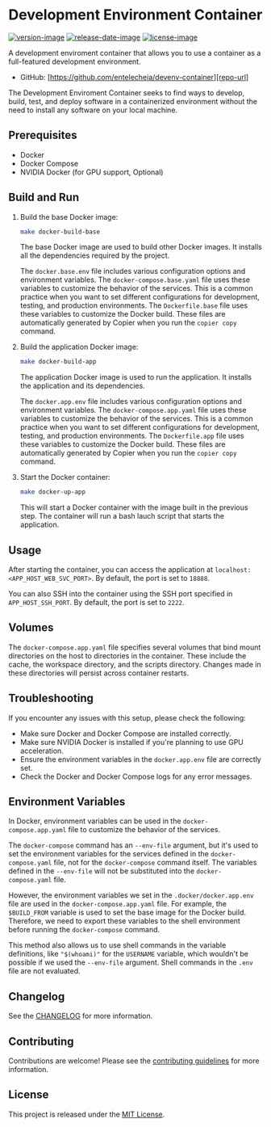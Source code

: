 # Development Environment Container

[![version-image]][release-url]
[![release-date-image]][release-url]
[![license-image]][license-url]

A development enviroment container that allows you to use a container as a full-featured development environment.

- GitHub: [https://github.com/entelecheia/devenv-container][repo-url]

The Development Enviroment Container seeks to find ways to develop, build, test, and deploy software in a containerized environment without the need to install any software on your local machine.

## Prerequisites

- Docker
- Docker Compose
- NVIDIA Docker (for GPU support, Optional)

## Build and Run

1. Build the base Docker image:

   ```bash
   make docker-build-base
   ```

   The base Docker image are used to build other Docker images. It installs all the dependencies required by the project.

   The `docker.base.env` file includes various configuration options and environment variables. The `docker-compose.base.yaml` file uses these variables to customize the behavior of the services. This is a common practice when you want to set different configurations for development, testing, and production environments. The `Dockerfile.base` file uses these variables to customize the Docker build. These files are automatically generated by Copier when you run the `copier copy` command.

2. Build the application Docker image:

   ```bash
   make docker-build-app
   ```

   The application Docker image is used to run the application. It installs the application and its dependencies.

   The `docker.app.env` file includes various configuration options and environment variables. The `docker-compose.app.yaml` file uses these variables to customize the behavior of the services. This is a common practice when you want to set different configurations for development, testing, and production environments. The `Dockerfile.app` file uses these variables to customize the Docker build. These files are automatically generated by Copier when you run the `copier copy` command.

3. Start the Docker container:

   ```bash
   make docker-up-app
   ```

   This will start a Docker container with the image built in the previous step. The container will run a bash lauch script that starts the application.

## Usage

After starting the container, you can access the application at `localhost:<APP_HOST_WEB_SVC_PORT>`. By default, the port is set to `18888`.

You can also SSH into the container using the SSH port specified in `APP_HOST_SSH_PORT`. By default, the port is set to `2222`.

## Volumes

The `docker-compose.app.yaml` file specifies several volumes that bind mount directories on the host to directories in the container. These include the cache, the workspace directory, and the scripts directory. Changes made in these directories will persist across container restarts.

## Troubleshooting

If you encounter any issues with this setup, please check the following:

- Make sure Docker and Docker Compose are installed correctly.
- Make sure NVIDIA Docker is installed if you're planning to use GPU acceleration.
- Ensure the environment variables in the `docker.app.env` file are correctly set.
- Check the Docker and Docker Compose logs for any error messages.

## Environment Variables

In Docker, environment variables can be used in the `docker-compose.app.yaml` file to customize the behavior of the services.

The `docker-compose` command has an `--env-file` argument, but it's used to set the environment variables for the services defined in the `docker-compose.yaml` file, not for the `docker-compose` command itself. The variables defined in the `--env-file` will not be substituted into the `docker-compose.yaml` file.

However, the environment variables we set in the `.docker/docker.app.env` file are used in the `docker-compose.app.yaml` file. For example, the `$BUILD_FROM` variable is used to set the base image for the Docker build. Therefore, we need to export these variables to the shell environment before running the `docker-compose` command.

This method also allows us to use shell commands in the variable definitions, like `"$(whoami)"` for the `USERNAME` variable, which wouldn't be possible if we used the `--env-file` argument. Shell commands in the `.env` file are not evaluated.

## Changelog

See the [CHANGELOG] for more information.

## Contributing

Contributions are welcome! Please see the [contributing guidelines] for more information.

## License

This project is released under the [MIT License][license-url].
<!-- Links: -->
[license-image]: https://img.shields.io/github/license/entelecheia/devenv-container
[license-url]: https://github.com/entelecheia/devenv-container/blob//LICENSE
[version-image]: https://img.shields.io/github/v/release/entelecheia/devenv-container?sort=semver
[release-date-image]: https://img.shields.io/github/release-date/entelecheia/devenv-container
[release-url]: https://github.com/entelecheia/devenv-container/releases
[repo-url]: https://github.com/entelecheia/devenv-container
[changelog]: https://github.com/entelecheia/devenv-container/blob//CHANGELOG.md
[contributing guidelines]: https://github.com/entelecheia/devenv-container/blob//CONTRIBUTING.md
<!-- Links: -->
